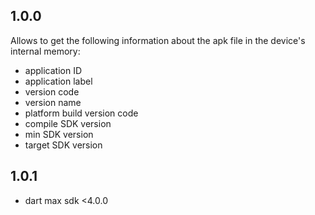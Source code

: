 ## 1.0.0

Allows to get the following information about the apk file in the device's internal memory:
- application ID
- application label
- version code
- version name
- platform build version code
- compile SDK version
- min SDK version
- target SDK version

## 1.0.1
- dart max sdk <4.0.0
